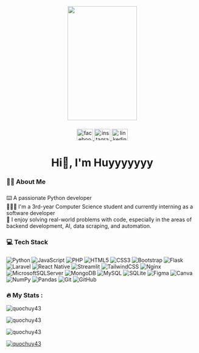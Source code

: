 <div align="center">
  <img height="300" width="60%" src="https://bing.com/th/id/BCO.e67e5d14-4ca2-4c6e-abb9-1805a7dcce62.png"  />
</div>

###

<div align="center">
  <a href="https://www.facebook.com/le.van.quoc.huy.2024/" target="_blank">
    <img src="https://raw.githubusercontent.com/maurodesouza/profile-readme-generator/master/src/assets/icons/social/facebook/default.svg" width="42" height="30" alt="facebook logo"  />
  </a>
  <a href="https://www.instagram.com/qhuy_43/" target="_blank">
    <img src="https://raw.githubusercontent.com/maurodesouza/profile-readme-generator/master/src/assets/icons/social/instagram/default.svg" width="42" height="30" alt="instagram logo"  />
  </a>
  <a href="https://www.linkedin.com/in/quoc-huy-le-van-73170b356/" target="_blank">
    <img src="https://raw.githubusercontent.com/maurodesouza/profile-readme-generator/master/src/assets/icons/social/linkedin/default.svg" width="42" height="30" alt="linkedin logo"  />
  </a>
</div>

###

<h1 align="center">Hi👋, I'm Huyyyyyyy</h1>

###

<h3 align="left">👩‍💻 About Me</h3>

###

<p align="left">⌨️ A passionate Python developer<br>🧑🏻‍🎓 I'm a 3rd-year Computer Science student and currently interning as a software developer<br>💙 I enjoy solving real-world problems with code, especially in the areas of backend development, AI, data scraping, and automation.</p>

###

<h3 align="left">💻 Tech Stack</h3>

###
![Python](https://img.shields.io/badge/python-3670A0?style=flat&logo=python&logoColor=ffdd54) ![JavaScript](https://img.shields.io/badge/javascript-%23323330.svg?style=flat&logo=javascript&logoColor=%23F7DF1E) ![PHP](https://img.shields.io/badge/php-%23777BB4.svg?style=flat&logo=php&logoColor=white) ![HTML5](https://img.shields.io/badge/html5-%23E34F26.svg?style=flat&logo=html5&logoColor=white) ![CSS3](https://img.shields.io/badge/css3-%231572B6.svg?style=flat&logo=css3&logoColor=white) ![Bootstrap](https://img.shields.io/badge/bootstrap-%238511FA.svg?style=flat&logo=bootstrap&logoColor=white) ![Flask](https://img.shields.io/badge/flask-%23000.svg?style=flat&logo=flask&logoColor=white) ![Laravel](https://img.shields.io/badge/laravel-%23FF2D20.svg?style=flat&logo=laravel&logoColor=white) ![React Native](https://img.shields.io/badge/react_native-%2320232a.svg?style=flat&logo=react&logoColor=%2361DAFB) ![Streamlit](https://img.shields.io/badge/Streamlit-%23FE4B4B.svg?style=flat&logo=streamlit&logoColor=white) ![TailwindCSS](https://img.shields.io/badge/tailwindcss-%2338B2AC.svg?style=flat&logo=tailwind-css&logoColor=white) ![Nginx](https://img.shields.io/badge/nginx-%23009639.svg?style=flat&logo=nginx&logoColor=white) ![MicrosoftSQLServer](https://img.shields.io/badge/Microsoft%20SQL%20Server-CC2927?style=flat&logo=microsoft%20sql%20server&logoColor=white) ![MongoDB](https://img.shields.io/badge/MongoDB-%234ea94b.svg?style=flat&logo=mongodb&logoColor=white) ![MySQL](https://img.shields.io/badge/mysql-4479A1.svg?style=flat&logo=mysql&logoColor=white) ![SQLite](https://img.shields.io/badge/sqlite-%2307405e.svg?style=flat&logo=sqlite&logoColor=white) ![Figma](https://img.shields.io/badge/figma-%23F24E1E.svg?style=flat&logo=figma&logoColor=white) ![Canva](https://img.shields.io/badge/Canva-%2300C4CC.svg?style=flat&logo=Canva&logoColor=white) ![NumPy](https://img.shields.io/badge/numpy-%23013243.svg?style=flat&logo=numpy&logoColor=white) ![Pandas](https://img.shields.io/badge/pandas-%23150458.svg?style=flat&logo=pandas&logoColor=white) ![Git](https://img.shields.io/badge/git-%23F05033.svg?style=flat&logo=git&logoColor=white) ![GitHub](https://img.shields.io/badge/github-%23121011.svg?style=flat&logo=github&logoColor=white)

###

<h3 align="left">🔥 My Stats :</h3>
<p><img align="center" src="https://github-readme-stats.vercel.app/api?username=quochuy43&show_icons=true&locale=en" alt="quochuy43" /></p>
<p><img align="center" src="https://github-readme-streak-stats.herokuapp.com/?user=quochuy43&" alt="quochuy43" /></p>
<p><img src="https://github-readme-stats.vercel.app/api/top-langs?username=quochuy43&show_icons=true&locale=en&layout=compact" alt="quochuy43" /></p>
<p><a href="https://github.com/ryo-ma/github-profile-trophy"><img src="https://github-profile-trophy.vercel.app/?username=quochuy43" alt="quochuy43" /></a></p>

###
